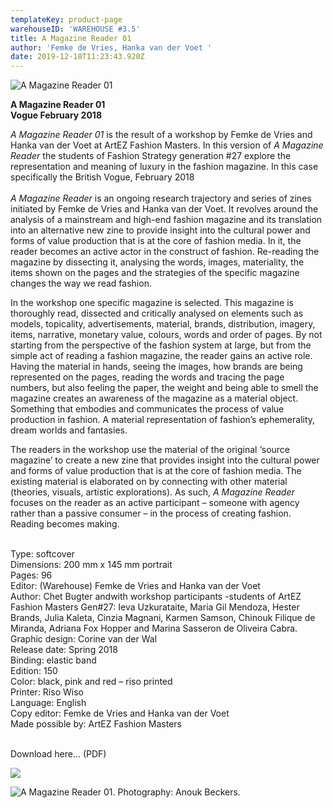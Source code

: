 ```yaml
---
templateKey: product-page
warehouseID: 'WAREHOUSE #3.5'
title: A Magazine Reader 01
author: 'Femke de Vries, Hanka van der Voet '
date: 2019-12-18T11:23:43.920Z
---
```

![A Magazine Reader 01](/img/a-magazine-reader-v-gue.jpg "A Magazine Reader 01")

**A Magazine Reader 01**\
**Vogue February 2018**

*A Magazine Reader 01* is the result of a workshop by Femke de Vries and Hanka van der Voet at ArtEZ Fashion Masters. In this version of *A Magazine Reader* the students of Fashion Strategy generation #27 explore the representation and meaning of luxury in the fashion magazine. In this case specifically the British Vogue, February 2018\
\
*A Magazine Reader* is an ongoing research trajectory and series of zines initiated by Femke de Vries and Hanka van der Voet. It revolves around the analysis of a mainstream and high-end fashion magazine and its translation into an alternative new zine to provide insight into the cultural power and forms of value production that is at the core of fashion media. In it, the reader becomes an active actor in the construct of fashion. Re-reading the magazine by dissecting it, analysing the words, images, materiality, the items shown on the pages and the strategies of the specific magazine changes the way we read fashion.

In the workshop one specific magazine is selected. This magazine is thoroughly read, dissected and critically analysed on elements such as models, topicality, advertisements, material, brands, distribution, imagery, items, narrative, monetary value, colours, words and order of pages. By not starting from the perspective of the fashion system at large, but from the simple act of reading a fashion magazine, the reader gains an active role. Having the material in hands, seeing the images, how brands are being represented on the pages, reading the words and tracing the page numbers, but also feeling the paper, the weight and being able to smell the magazine creates an awareness of the magazine as a material object. Something that embodies and communicates the process of value production in fashion. A material representation of fashion’s ephemerality, dream worlds and fantasies.

The readers in the workshop use the material of the original ‘source magazine’ to create a new zine that provides insight into the cultural power and forms of value production that is at the core of fashion media. The existing material is elaborated on by connecting with other material (theories, visuals, artistic explorations). As such, *A Magazine Reader* focuses on the reader as an active participant – someone with agency rather than a passive consumer – in the process of creating fashion. Reading becomes making.

\
Type: softcover\
Dimensions: 200 mm x 145 mm portrait\
Pages: 96\
Editor: (Warehouse) Femke de Vries and Hanka van der Voet\
Author: Chet Bugter andwith workshop participants -students of ArtEZ Fashion Masters Gen#27: Ieva Uzkurataite, Maria Gil Mendoza, Hester Brands, Julia Kaleta, Cinzia Magnani, Karmen Samson, Chinouk Filique de Miranda, Adriana Fox Hopper and Marina Sasseron de Oliveira Cabra.\
Graphic design: Corine van der Wal\
Release date: Spring 2018\
Binding: elastic band\
Edition: 150\
Color: black, pink and red – riso printed\
Printer: Riso Wiso\
Language: English\
Copy editor: Femke de Vries and Hanka van der Voet\
Made possible by: ArtEZ Fashion Masters

\
Download here... (PDF) 

![](/img/02_a-magazine-reader-01_photo_anouk-beckers.jpg)

![A Magazine Reader 01. Photography: Anouk Beckers. ](/img/01_a-magazine-reader-01_photo_anouk-beckers.jpg "A Magazine Reader 01. Photography: Anouk Beckers. ")